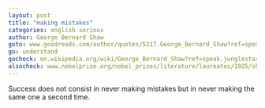 ```yaml
---
layout: post
title: "making mistakes"
categories: english serious
author: George Bernard Shaw
goto: www.goodreads.com/author/quotes/5217.George_Bernard_Shaw?ref=speak.junglestar.org
go: understand
gocheck: en.wikipedia.org/wiki/George_Bernard_Shaw?ref=speak.junglestar.org
alsocheck: www.nobelprize.org/nobel_prizes/literature/laureates/1925/shaw-bio.html?ref=speak.junglestar.org
---
```


Success does not consist in never making mistakes but in never making the same one a second time.
